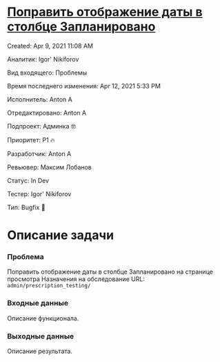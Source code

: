 # [Поправить отображение даты в столбце Запланировано](https://www.notion.so/17f154feeb6846fe97c7d5d572acf0b9)

Created: Apr 9, 2021 11:08 AM

Аналитик: Igor' Nikiforov

Вид входящего: Проблемы

Время последнего изменения: Apr 12, 2021 5:33 PM

Исполнитель: Anton A

Отредактировано: Anton A

Подпроект: Админка 🤓

Приоритет: P1 🔥

Разработчик: Anton A

Ревьювер: Максим Лобанов

Статус: In Dev

Тестер: Igor' Nikiforov

Тип: Bugfix 🐞

# Описание задачи

### Проблема

Поправить отображение даты в столбце Запланировано на странице просмотра Назначения на обследование
URL: `admin/prescription_testing/`

### Входные данные

Описание функционала.

### Выходные данные

Описание результата.
